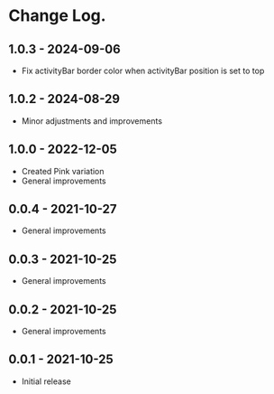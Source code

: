 # Change Log.

## 1.0.3 - 2024-09-06
- Fix activityBar border color when activityBar position is set to top

## 1.0.2 - 2024-08-29
- Minor adjustments and improvements

## 1.0.0 - 2022-12-05

- Created Pink variation
- General improvements

## 0.0.4 - 2021-10-27

- General improvements

## 0.0.3 - 2021-10-25

- General improvements

## 0.0.2 - 2021-10-25

- General improvements

## 0.0.1 - 2021-10-25

- Initial release
